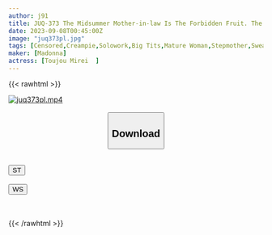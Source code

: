 ```yaml
---
author: j91
title: JUQ-373 The Midsummer Mother-in-law Is The Forbidden Fruit. The Mother And Child Who Lost Their Reason Are Drowning In Creampie Incest While Being Covered With Sweat And Love Juice. Minoru Tojo
date: 2023-09-08T00:45:00Z
image: "juq373pl.jpg"
tags: [Censored,Creampie,Solowork,Big Tits,Mature Woman,Stepmother,Sweat	 ]
maker: [Madonna]
actress: [Toujou Mirei  ]
---
```



{{< rawhtml >}}

<div class="video" data-videoid="jWjJ1AXmRXCzl4o">
    <a href="javascript:;">
        <img src="https://my.j91.asia/posts/juq373pl/juq373pl.jpg" width="WIDTH" height="HEIGHT" alt="juq373pl.mp4" loading="lazy">
    </a>
</div>

<script type="text/javascript" src="https://j91.asia/asset/on-demand-st.js"></script>

<br>
  <link rel="stylesheet" href="https://j91.asia/asset/bs5.css">
  
  <center>
  <button class="btn btn-primary" type="button" data-bs-toggle="collapse" data-bs-target=".multi-collapse" aria-expanded="false" aria-controls="multiCollapseExample1 multiCollapseExample2"><h2>Download</h2></button></center>
</p>
<div class="row">
  <div class="col">
    <div class="collapse multi-collapse" id="multiCollapseExample1">
      <div class="card card-body">
	      	      <br>
<div class="buttons">  
<a href="https://streamtape.to/v/jWjJ1AXmRXCzl4o"><button class="btn-hover color-3"><i class="fa fa-download"></i> ST</button></a></div>
    </div>
  </div>
</div>
  <div class="col">
    <div class="collapse multi-collapse" id="multiCollapseExample2">
      <div class="card card-body">
	      <br>
<div class="buttons">
    <a href="https://wolfstream.tv/ib5t61ayg4vq"><button class="btn-hover color-9"><i class="fa fa-download"></i> WS</button></a></div>
<br><br>
      </div>
    </div>
  </div>
</div>

{{< /rawhtml >}}
